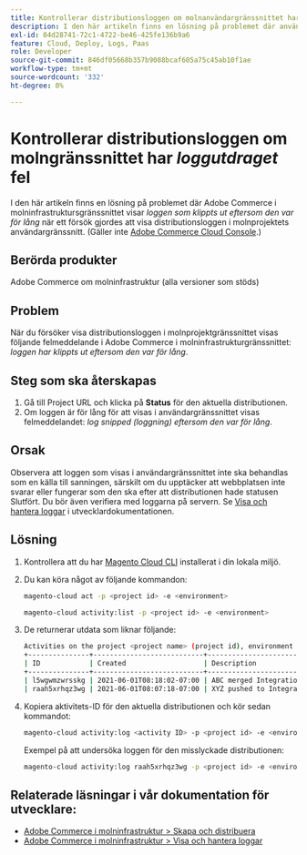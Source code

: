 ```yaml
---
title: Kontrollerar distributionsloggen om molnanvändargränssnittet har fel av typen"loggutdragen"
description: I den här artikeln finns en lösning på problemet där användargränssnittet i Adobe Commerce för molninfrastruktur visar *-loggen som klippts ut eftersom den var för lång* när du försökte visa distributionsloggen i molnprojektgränssnittet.
exl-id: 04d28741-72c1-4722-be46-425fe136b9a6
feature: Cloud, Deploy, Logs, Paas
role: Developer
source-git-commit: 846df05668b357b9088bcaf605a75c45ab10f1ae
workflow-type: tm+mt
source-wordcount: '332'
ht-degree: 0%

---
```


# Kontrollerar distributionsloggen om molngränssnittet har *loggutdraget* fel

I den här artikeln finns en lösning på problemet där Adobe Commerce i molninfrastruktursgränssnittet visar *loggen som klippts ut eftersom den var för lång* när ett försök gjordes att visa distributionsloggen i molnprojektets användargränssnitt. (Gäller inte [Adobe Commerce Cloud Console](https://console.adobecommerce.com/).)

## Berörda produkter

Adobe Commerce om molninfrastruktur (alla versioner som stöds)

## Problem

När du försöker visa distributionsloggen i molnprojektgränssnittet visas följande felmeddelande i Adobe Commerce i molninfrastrukturgränssnittet: *loggen har klippts ut eftersom den var för lång*.

## Steg som ska återskapas

1. Gå till Project URL och klicka på **Status** för den aktuella distributionen.
1. Om loggen är för lång för att visas i användargränssnittet visas felmeddelandet: *log snipped (loggning) eftersom den var för lång*.

## Orsak

Observera att loggen som visas i användargränssnittet inte ska behandlas som en källa till sanningen, särskilt om du upptäcker att webbplatsen inte svarar eller fungerar som den ska efter att distributionen hade statusen Slutfört. Du bör även verifiera med loggarna på servern. Se [Visa och hantera loggar](https://experienceleague.adobe.com/docs/commerce-cloud-service/user-guide/develop/test/log-locations.html?lang=sv-SE) i utvecklardokumentationen.

## Lösning

1. Kontrollera att du har [Magento Cloud CLI](https://experienceleague.adobe.com/docs/commerce-cloud-service/user-guide/dev-tools/cloud-cli.html?lang=sv-SE) installerat i din lokala miljö.
1. Du kan köra något av följande kommandon:

   ```bash
   magento-cloud act -p <project id> -e <environment>
   ```

   ```bash
   magento-cloud activity:list -p <project id> -e <environment>
   ```

1. De returnerar utdata som liknar följande:

   ```bash
   Activities on the project <project name> (project id), environment <environment>:
   +---------------+---------------------------+-------------------------------------+----------+----------+---------+
   | ID            | Created                   | Description                         | Progress | State    | Result  |
   +---------------+---------------------------+-------------------------------------+----------+----------+---------+
   | l5wgwmzwrsskg | 2021-06-01T08:18:02-07:00 | ABC merged Integration into Staging | 100%     | complete | success |
   | raah5xrhqz3wg | 2021-06-01T08:07:18-07:00 | XYZ pushed to Integration           | 100%     | complete | failure |
   ```

1. Kopiera aktivitets-ID för den aktuella distributionen och kör sedan kommandot:

   ```bash
   magento-cloud activity:log <activity ID> -p <project id> -e <environment>
   ```

   Exempel på att undersöka loggen för den misslyckade distributionen:

   ```bash
   magento-cloud activity:log raah5xrhqz3wg -p <project id> -e <environment>
   ```

## Relaterade läsningar i vår dokumentation för utvecklare:

* [Adobe Commerce i molninfrastruktur > Skapa och distribuera](https://experienceleague.adobe.com/docs/commerce-cloud-service/user-guide/configure/env/configure-env-yaml.html?lang=sv-SE)
* [Adobe Commerce i molninfrastruktur > Visa och hantera loggar](https://experienceleague.adobe.com/docs/commerce-cloud-service/user-guide/develop/test/log-locations.html?lang=sv-SE)
